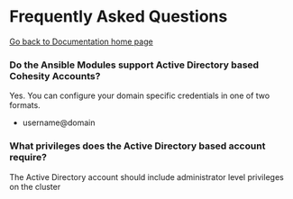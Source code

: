 # Frequently Asked Questions

[Go back to Documentation home page ](../README.md)

### Do the Ansible Modules support Active Directory based Cohesity Accounts?
Yes.  You can configure your domain specific credentials in one of two formats.
- username@domain

### What privileges does the Active Directory based account require?
The Active Directory account should include administrator level privileges on the cluster

